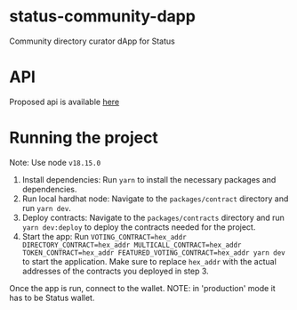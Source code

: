 # status-community-dapp

Community directory curator dApp for Status

# API

Proposed api is available [here](API.md)

# Running the project

Note: Use node `v18.15.0`

1. Install dependencies: Run `yarn` to install the necessary packages and dependencies.
2. Run local hardhat node: Navigate to the `packages/contract` directory and run `yarn dev`.
3. Deploy contracts: Navigate to the `packages/contracts` directory and run `yarn dev:deploy` to deploy the contracts needed for the project.
4. Start the app: Run `VOTING_CONTRACT=hex_addr DIRECTORY_CONTRACT=hex_addr MULTICALL_CONTRACT=hex_addr TOKEN_CONTRACT=hex_addr FEATURED_VOTING_CONTRACT=hex_addr yarn dev` to start the application. Make sure to replace `hex_addr` with the actual addresses of the contracts you deployed in step 3.

Once the app is run, connect to the wallet. NOTE: in 'production' mode it has to be Status wallet.
